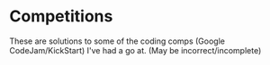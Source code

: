 # Competitions
These are solutions to some of the coding comps (Google CodeJam/KickStart) I've had a go at. (May be incorrect/incomplete)
